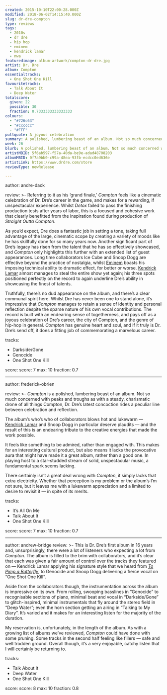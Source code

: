 ```yaml
---
created: 2015-10-10T22:00:28.000Z
modified: 2018-06-02T14:15:40.000Z
slug: dr-dre-compton
type: reviews
tags:
  - 2010s
  - dr dre
  - hip hop
  - eminem
  - kendrick lamar
  - nwa
featuredimage: album-artwork/compton-dr-dre.jpg
artist: Dr. Dre
album: Compton
essentialtracks:
  - One Shot One Kill
favouritetracks:
  - Talk About It
  - Deep Water
totalscore:
  given: 22
  possible: 30
  fraction: 0.7333333333333333
colours:
  - "#726c63"
  - "#cccccc"
  - "#FFF"
pullquote: A joyous celebration
summary: A polished, lumbering beast of an album. Not so much concerned with peaks and troughs as with a steady, charismatic drone of all things Compton. Dr. Dre’s latest concoction rides a peculiar line between celebration and reflection.
week: 26
blurb: A polished, lumbering beast of an album. Not so much concerned with peaks and troughs as with a steady, charismatic drone of all things Compton.
artistMBID: 5f6ab597-f57a-40da-be9e-adad48708203
albumMBID: 0f7a9bb0-c99a-48ea-93fb-ecdcc0ed636e
artistLink: https://www.drdre.com/store
reviewType: newRelease

---
```

author: andre-dack

review: >-
  Referring to it as his ‘grand finale,’ *Compton* feels like a cinematic celebration of Dr. Dre’s career in the game, and makes for a rewarding, if unspectacular experience. Whilst *Detox* failed to pass the finishing production tests after years of labor, this is a focused and cohesive work that clearly benefitted from the inspiration found during production of *Straight Outta Compton*. 
  
  As you’d expect, Dre does a fantastic job in setting a tone, taking full advantage of the large, cinematic scope by creating a variety of moods like he has skillfully done for so many years now. Another significant part of Dre’s legacy has risen from the talent that he has so effectively showcased, and *Compton* only highlights this further with an extended list of guest appearances. Long time collaborators Ice Cube and Snoop Dogg are effective beyond the practice of nostalgia, whilst [Eminem](/reviews/eminem-the-marshall-mathers-lp/) boasts his imposing technical ability to dramatic effect, for better or worse. [Kendrick Lamar](/reviews/kendrick-lamar-damn/) almost manages to steal the entire show yet again; his three spots positioned perfectly on the record to again underline Dre’s ability in showcasing the finest of talents. 
  
  Truthfully, there’s no dud appearance on the album, and there’s a clear communal spirit here. Whilst Dre has never been one to stand alone, it’s impressive that *Compton* manages to retain a sense of identity and personal reflection despite the sparse nature of his own vocal contributions. The record is built with an endearing sense of togetherness, and pays off as a joyous celebration of Dre’s career, the city of Compton, and the genre of hip-hop in general. *Compton* has genuine heart and soul, and if it truly is Dr. Dre’s send off, it does a fitting job of commemorating a marvelous career.

tracks:
  - Darkside/Gone
  - ­Genocide
  - ­One Shot One Kill

score:
  score: 7
  max: 10
  fraction: 0.7

---
author: frederick-obrien

review: >-
  *Compton* is a polished, lumbering beast of an album. Not so much concerned with peaks and troughs as with a steady, charismatic drone of all things Compton, Dr. Dre’s latest concoction rides a peculiar line between celebration and reflection. 
  
  The album’s who’s who of collaborators blows hot and lukewarm — [Kendrick Lamar](/reviews/kendrick-lamar-untitled-unmastered/) and Snoop Dogg in particular deserve plaudits — and the result of this is an endearing tribute to the creative energies that made the work possible. 
  
  It feels like something to be admired, rather than engaged with. This makes for an interesting cultural product, but also means it lacks the provocative aura that might have made it a great album, rather than a good one. In playing host to a star-studded stream of solid, unspectacular music, a fundamental spark seems lacking. 
  
  There certainly isn’t a great deal wrong with *Compton*, it simply lacks that extra electricity. Whether that perception is my problem or the album’s I’m not sure, but it leaves me with a lukewarm appreciation and a limited to desire to revisit it — in spite of its merits.

tracks:
  - It’s All On Me
  - ­Talk About It
  - ­One Shot One Kill

score:
  score: 7
  max: 10
  fraction: 0.7

---
author: andrew-bridge
review: >-
  This is Dr. Dre’s first album in 16 years and, unsurprisingly, there were a lot of listeners who expecting a lot from *Compton*. The album is filled to the brim with collaborators, and it’s clear that each was given a fair amount of control over the tracks they featured on — Kendrick Lamar applying his signature style that we heard from [*To Pimp a Butterfly*](/reviews/kendrick-lamar-to-pimp-a-butterfly/), to Genocide and Snoop Dogg delivering a fierce vocal on “One Shot One Kill”. 
  
  Aside from the collaborators though, the instrumentation across the album is impressive on its own. From rolling, swooping basslines in “Genocide” to recognisable sections of piano, minimal beat and vocal in “Darkside/Gone” to glitch-inspired, minimal instrumentals that fly around the stereo field in “Deep Water”; even the horn section getting an airing in “Talking to My Diary”. It’s varied and it makes for an interesting listen for the majority of the duration.
  
  My reservation is, unfortunately, in the length of the album. As with a growing list of albums we’ve reviewed, *Compton* could have done with some pruning. Some tracks in the second half feeling like fillers — safe and well trodden ground. Overall though, it’s a very enjoyable, catchy listen that I will certainly be returning to.

tracks:
  - Talk About It
  - ­Deep Water
  - ­One Shot One Kill

score:
  score: 8
  max: 10
  fraction: 0.8
